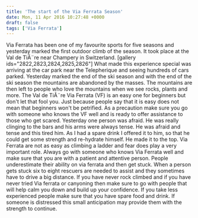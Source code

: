 ```yaml
---
title: 'The start of the Via Ferrata Season'
date: Mon, 11 Apr 2016 10:27:48 +0000
draft: false
tags: ['Via Ferrata']
---
```


Via Ferrata has been one of my favourite sports for five seasons and yesterday marked the first outdoor climb of the season. It took place at the Val de TiÃ¨re near Champery in Switzerland. \[gallery ids="2822,2823,2824,2825,2826"\] What made this experience special was arriving at the car park near the Telepherique and seeing hundreds of cars parked. Yesterday marked the end of the ski season and with the end of the ski season the mountains are abandoned by the masses. The mountains are then left to people who love the mountains when we see rocks, plants and more. The Val de TiÃ¨re Via Ferrata (VF) is an easy one for beginners but don't let that fool you. Just because people say that it is easy does not mean that beginners won't be petrified. As a precaution make sure you go with someone who knows the VF well and is ready to offer assistance to those who get scared. Yesterday one person was afraid. He was really clinging to the bars and his arms were always tense. He was afraid and tense and this tired him. As I had a spare drink I offered it to him, so that he could get some strength and re-hydrate himself. He made it to the top. Via Ferrata are not as easy as climbing a ladder and fear does play a very important role. Always go with someone who knows Via Ferrata well and make sure that you are with a patient and attentive person. People underestimate their ability on via ferrata and then get stuck. When a person gets stuck six to eight rescuers are needed to assist and they sometimes have to drive a big distance. If you have never rock climbed and if you have never tried Via ferrata or canyoning then make sure to go with people that will help calm you down and build up your confidence. If you take less experienced people make sure that you have spare food and drink. If someone is distressed this small anticipation may provide them with the strength to continue.